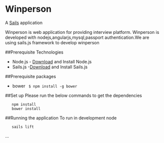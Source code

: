 # Winperson

A [Sails](http://sailsjs.org) application

Winperson is web application for providing interview platform. Winperson is developed with nodejs,angularjs,mysql,passport authentication.We are using sails.js framework to develop winperson

##Prerequisite Technologies
* Node.js - [Download](https://nodejs.org/en/) and Install Node.js
* Sails.js -[Download](http://sailsjs.org) and Install Sails.js 

##Prerequisite packages
* bower
  ``` $ npm install -g bower```
  
##Set up
Please run the below commands to get the dependencies 
```
   npm install
   bower install
```

##Running the application
To run in development node 
```
   sails lift
```


…

